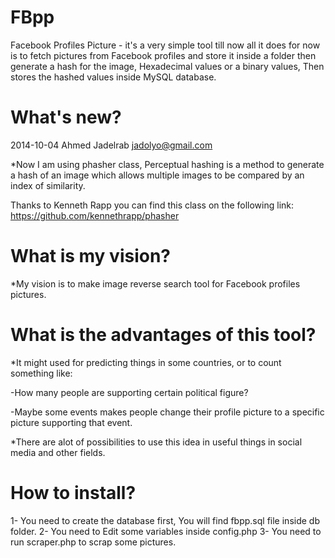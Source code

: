 FBpp
========

Facebook Profiles Picture - it's a very simple tool till now all it does for now is to fetch pictures from Facebook profiles and store it inside a folder then generate a hash for the image, Hexadecimal values or a binary values, Then stores the hashed values inside MySQL database.

What's new?
============

2014-10-04 Ahmed Jadelrab <jadolyo@gmail.com>

*Now I am using phasher class, Perceptual hashing is a method to generate a hash of an image which allows multiple images to be compared by an index of similarity.

Thanks to Kenneth Rapp you can find this class on the following link:
https://github.com/kennethrapp/phasher

What is my vision?
===================

*My vision is to make image reverse search tool for Facebook profiles pictures.

What is the advantages of this tool?
=====================================

*It might used for predicting things in some countries, or to count something like:

-How many people are supporting certain political figure?

-Maybe some events makes people change their profile picture to a specific picture supporting that event.

*There are alot of possibilities to use this idea in useful things in social media and other fields.


How to install?
================

1- You need to create the database first, You will find fbpp.sql file inside db folder.
2- You need to Edit some variables inside config.php
3- You need to run scraper.php to scrap some pictures.